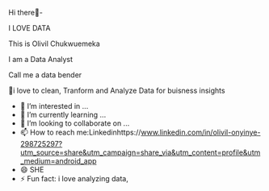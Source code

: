   Hi there👋-

 
 I LOVE DATA

This is Olivil Chukwuemeka


I am a Data Analyst


Call me a data bender




🌱i love to clean, Tranform and Analyze Data for buisness insights
   
- 👀 I’m interested in ...
- 🌱 I’m currently learning ...
- 💞️ I’m looking to collaborate on ...
- 📫 How to reach me:Linkedinhttps://www.linkedin.com/in/olivil-onyinye-298725297?utm_source=share&utm_campaign=share_via&utm_content=profile&utm_medium=android_app
- 😄  SHE
- ⚡ Fun fact: i love analyzing data, 
<!---
olivilchukwuemeka/olivilchukwuemeka is a ✨ special ✨ repository because its `README.md` (this file) appears on your GitHub profile.
You can click the Preview link to take a look at your changes.
--->

